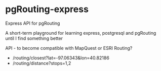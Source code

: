 # pgRouting-express
Express API for pgRouting

A short-term playground for learning express, postgresql and pgRouting until I find something better

API - to become compatible with MapQuest or ESRI Routing?
 * /routing/closest?lat=-97.06343&lon=40.82186
 * /routing/distance?stops=1,2
